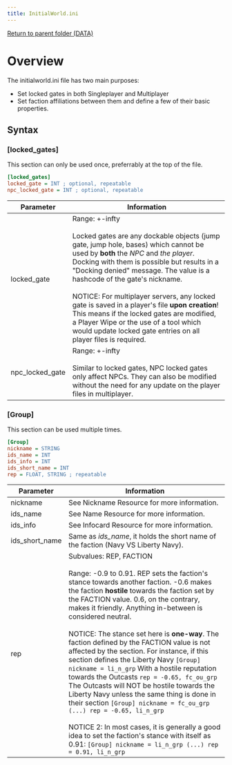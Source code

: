 ```yaml
---
title: InitialWorld.ini
---
```


[Return to parent folder (DATA)](../DATA)

# Overview

The initialworld.ini file has two main purposes:

* Set locked gates in both Singleplayer and Multiplayer
* Set faction affiliations between them and define a few of their basic properties.

## Syntax

### [locked_gates]
This section can only be used once, preferrably at the top of the file.
```ini
[locked_gates] 
locked_gate = INT ; optional, repeatable 
npc_locked_gate = INT ; optional, repeatable
```
| Parameter       | Information                                                                                                                                                                                                                                                                                                                                                                                                                                                                                                         |
| --------------- | ------------------------------------------------------------------------------------------------------------------------------------------------------------------------------------------------------------------------------------------------------------------------------------------------------------------------------------------------------------------------------------------------------------------------------------------------------------------------------------------------------------------- |
| locked_gate     | Range: +-infty<br/><br/>Locked gates are any dockable objects (jump gate, jump hole, bases) which cannot be used by **both** the *NPC* and *the player*. Docking with them is possible but results in a "Docking denied" message. The value is a hashcode of the gate's nickname.<br/><br/>NOTICE: For multiplayer servers, any locked gate is saved in a player's file **upon creation**! This means if the locked gates are modified, a Player Wipe or the use of a tool which would update locked gate entries on all player files is required. |
| npc_locked_gate | Range: +-infty<br/><br/>Similar to locked gates, NPC locked gates only affect NPCs. They can also be modified without the need for any update on the player files in multiplayer.                                                                                                                                                                                                                                                                                                                                   |

### [Group]
This section can be used multiple times.
```ini
[Group]
nickname = STRING
ids_name = INT
ids_info = INT
ids_short_name = INT
rep = FLOAT, STRING ; repeatable
```
| Parameter      | Information                                                                                                                                                                                                                                                                                                                                                                                                                                                                                                                                                                                                                                                                                                                                                                                                                                                                                                              |
| -------------- | ------------------------------------------------------------------------------------------------------------------------------------------------------------------------------------------------------------------------------------------------------------------------------------------------------------------------------------------------------------------------------------------------------------------------------------------------------------------------------------------------------------------------------------------------------------------------------------------------------------------------------------------------------------------------------------------------------------------------------------------------------------------------------------------------------------------------------------------------------------------------------------------------------------------------ |
| nickname       | See Nickname Resource for more information.                                                                                                                                                                                                                                                                                                                                                                                                                                                                                                                                                                                                                                                                                                                                                                                                                                                                              |
| ids_name       | See Name Resource for more information.                                                                                                                                                                                                                                                                                                                                                                                                                                                                                                                                                                                                                                                                                                                                                                                                                                                                                  |
| ids_info       | See Infocard Resource for more information.                                                                                                                                                                                                                                                                                                                                                                                                                                                                                                                                                                                                                                                                                                                                                                                                                                                                              |
| ids_short_name | Same as *ids\_name*, it holds the short name of the faction (Navy VS Liberty Navy).                                                                                                                                                                                                                                                                                                                                                                                                                                                                                                                                                                                                                                                                                                                                                                                                                                      |
| rep            | Subvalues: REP, FACTION<br/><br/>Range: -0.9 to 0.91. REP sets the faction's stance towards another faction. -0.6 makes the faction **hostile** towards the faction set by the FACTION value. 0.6, on the contrary, makes it friendly. Anything in-between is considered neutral.<br/><br/>NOTICE: The stance set here is **one-way**. The faction defined by the FACTION value is not affected by the section. For instance, if this section defines the Liberty Navy `[Group] nickname = li_n_grp` With a hostile reputation towards the Outcasts `rep = -0.65, fc_ou_grp` The Outcasts will NOT be hostile towards the Liberty Navy unless the same thing is done in their section `[Group] nickname = fc_ou_grp (...) rep = -0.65, li_n_grp`<br/><br/>NOTICE 2: In most cases, it is generally a good idea to set the faction's stance with itself as 0.91: `[Group] nickname = li_n_grp (...) rep = 0.91, li_n_grp` |
